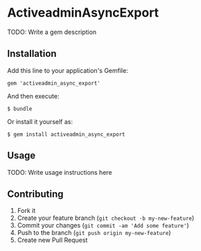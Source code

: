 # ActiveadminAsyncExport

TODO: Write a gem description

## Installation

Add this line to your application's Gemfile:

    gem 'activeadmin_async_export'

And then execute:

    $ bundle

Or install it yourself as:

    $ gem install activeadmin_async_export

## Usage

TODO: Write usage instructions here

## Contributing

1. Fork it
2. Create your feature branch (`git checkout -b my-new-feature`)
3. Commit your changes (`git commit -am 'Add some feature'`)
4. Push to the branch (`git push origin my-new-feature`)
5. Create new Pull Request
